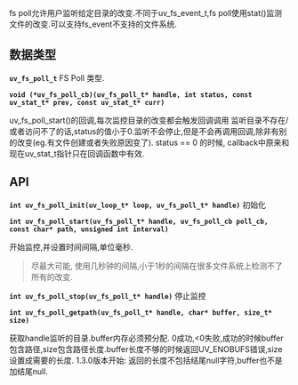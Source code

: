 fs poll允许用户监听给定目录的改变.不同于uv_fs_event_t,fs poll使用stat()监测文件的改变.可以支持fs_event不支持的文件系统.

## 数据类型
**`uv_fs_poll_t`**
  FS Poll 类型.

**`void (*uv_fs_poll_cb)(uv_fs_poll_t* handle, int status, const uv_stat_t* prev, const uv_stat_t* curr)`**

uv_fs_poll_start()的回调,每次监控目录的改变都会触发回调调用
监听目录不存在/或者访问不了的话,status的值小于0.监听不会停止,但是不会再调用回调,除非有别的改变(eg.有文件创建或者失败原因变了).
status == 0 的时候, callback中原来和现在uv_stat_t指针只在回调函数中有效.

## API
**`int uv_fs_poll_init(uv_loop_t* loop, uv_fs_poll_t* handle)`**
 初始化

**`int uv_fs_poll_start(uv_fs_poll_t* handle, uv_fs_poll_cb poll_cb, const char* path, unsigned int interval)`**

开始监控,并设置时间间隔,单位毫秒.

>尽最大可能, 使用几秒钟的间隔,小于1秒的间隔在很多文件系统上检测不了所有的改变.

**`int uv_fs_poll_stop(uv_fs_poll_t* handle)`**
停止监控

**`int uv_fs_poll_getpath(uv_fs_poll_t* handle, char* buffer, size_t* size)`**

获取handle监听的目录.buffer内存必须预分配. 
0成功,<0失败,成功的时候buffer包含路径,size包含路径长度.buffer长度不够的时候返回UV_ENOBUFS错误,size设置成需要的长度.
1.3.0版本开始: 返回的长度不包括结尾null字符,buffer也不是加结尾null.